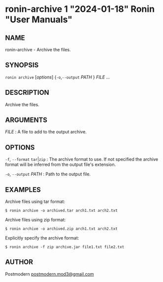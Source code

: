 # ronin-archive 1 "2024-01-18" Ronin "User Manuals"

## NAME

ronin-archive - Archive the files.

## SYNOPSIS

`ronin archive` [*options*] {`-o`,`--output` *PATH* } *FILE* ...

## DESCRIPTION

Archive the files.

## ARGUMENTS

*FILE*
: A file to add to the output archive.

## OPTIONS

`-f`, `--format` `tar`\|`zip`
: The archive format to use. If not specified the archive format will be
  inferred from the output file's extension.

`-o`, `--output` *PATH*
: Path to the output file.

## EXAMPLES

Archive files using tar format:

    $ ronin archive -o archived.tar arch1.txt arch2.txt

Archive files using zip format:

    $ ronin archive -o archived.zip arch1.txt arch2.txt

Explicitly specify the archive format:

    $ ronin archive -f zip archive.jar file1.txt file2.txt

## AUTHOR

Postmodern <postmodern.mod3@gmail.com>
